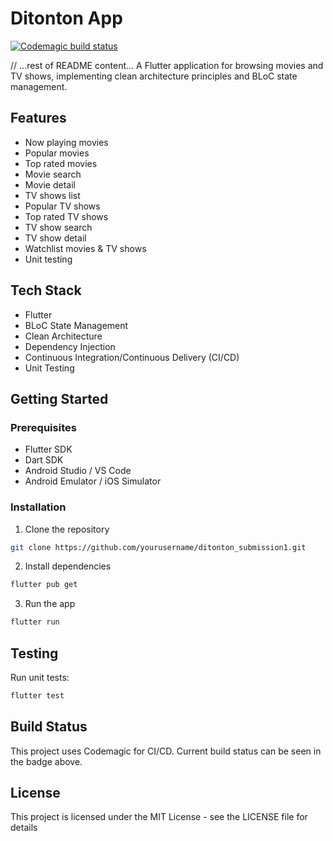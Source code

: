 # Ditonton App

[![Codemagic build status](https://api.codemagic.io/apps/6831409e3ecb651875a16b63/default-workflow/status_badge.svg)](https://codemagic.io/apps/6831409e3ecb651875a16b63/default-workflow/latest_build)

// ...rest of README content...
A Flutter application for browsing movies and TV shows, implementing clean architecture principles and BLoC state management.

## Features

- Now playing movies
- Popular movies
- Top rated movies
- Movie search
- Movie detail
- TV shows list
- Popular TV shows
- Top rated TV shows 
- TV show search
- TV show detail
- Watchlist movies & TV shows
- Unit testing


## Tech Stack

- Flutter
- BLoC State Management
- Clean Architecture
- Dependency Injection
- Continuous Integration/Continuous Delivery (CI/CD)
- Unit Testing


## Getting Started

### Prerequisites

- Flutter SDK
- Dart SDK
- Android Studio / VS Code
- Android Emulator / iOS Simulator

### Installation

1. Clone the repository
```bash
git clone https://github.com/yourusername/ditonton_submission1.git
```

2. Install dependencies
```bash
flutter pub get
```

3. Run the app
```bash
flutter run
```

## Testing

Run unit tests:
```bash
flutter test
```

## Build Status

This project uses Codemagic for CI/CD. Current build status can be seen in the badge above.

## License

This project is licensed under the MIT License - see the LICENSE file for details
